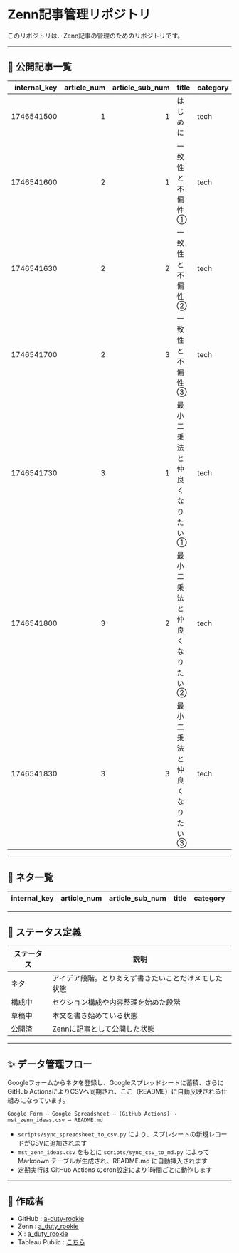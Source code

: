 # Zenn記事管理リポジトリ

このリポジトリは、Zenn記事の管理のためのリポジトリです。

---

## 👣 公開記事一覧

<!-- BEGIN_PUB_TABLE -->
| internal_key | article_num | article_sub_num | title                       | category | status | zenn_url                                                                   | memo         |
| -----------: | ----------: | --------------: | :-------------------------- | :------- | :----- | :------------------------------------------------------------------------- | :----------- |
|   1746541500 |           1 |               1 | はじめに                    | tech     | 公開済 | [article_00001_1](https://zenn.dev/a_duty_rookie/articles/article_00001_1) | 2025/5/6入力 |
|   1746541600 |           2 |               1 | 一致性と不偏性①             | tech     | 公開済 | [article_00002_1](https://zenn.dev/a_duty_rookie/articles/article_00002_1) |              |
|   1746541630 |           2 |               2 | 一致性と不偏性②             | tech     | 公開済 | [article_00002_2](https://zenn.dev/a_duty_rookie/articles/article_00002_2) |              |
|   1746541700 |           2 |               3 | 一致性と不偏性③             | tech     | 公開済 | [article_00002_3](https://zenn.dev/a_duty_rookie/articles/article_00002_3) |              |
|   1746541730 |           3 |               1 | 最小二乗法と仲良くなりたい① | tech     | 公開済 | [article_00003_1](https://zenn.dev/a_duty_rookie/articles/article_00003_1) |              |
|   1746541800 |           3 |               2 | 最小二乗法と仲良くなりたい② | tech     | 公開済 | [article_00003_2](https://zenn.dev/a_duty_rookie/articles/article_00003_2) |              |
|   1746541830 |           3 |               3 | 最小二乗法と仲良くなりたい③ | tech     | 公開済 | [article_00003_3](https://zenn.dev/a_duty_rookie/articles/article_00003_3) |              |
<!-- END_PUB_TABLE -->

---

## 👣 ネタ一覧

<!-- BEGIN_SEEDS_TABLE -->
| internal_key | article_num | article_sub_num | title | category | status | zenn_url | memo |
| ------------ | ----------- | --------------- | ----- | -------- | ------ | -------- | ---- |
<!-- END_SEEDS_TABLE -->

---

## 👀 ステータス定義

| ステータス | 説明                                                 |
| ---------- | ---------------------------------------------------- |
| ネタ       | アイデア段階。とりあえず書きたいことだけメモした状態 |
| 構成中     | セクション構成や内容整理を始めた段階                 |
| 草稿中     | 本文を書き始めている状態                             |
| 公開済     | Zennに記事として公開した状態                         |

---

## ✨ データ管理フロー

Googleフォームからネタを登録し、Googleスプレッドシートに蓄積、さらにGitHub ActionsによりCSVへ同期され、ここ（README）に自動反映される仕組みになっています。

```plaintext
Google Form → Google Spreadsheet → (GitHub Actions) → mst_zenn_ideas.csv → README.md
```

* `scripts/sync_spreadsheet_to_csv.py` により、スプレシートの新規レコードがCSVに追加されます
* `mst_zenn_ideas.csv` をもとに `scripts/sync_csv_to_md.py` によってMarkdown テーブルが生成され、README.md に自動挿入されます
* 定期実行は GitHub Actions のcron設定により1時間ごとに動作します

---

## 👤 作成者

* GitHub : [a-duty-rookie](https://github.com/a-duty-rookie)
* Zenn : [a\_duty\_rookie](https://zenn.dev/a_duty_rookie)
* X : [a\_duty\_rookie](https://x.com/a_duty_rookie)
* Tableau Public : [こちら](https://public.tableau.com/app/profile/taro.yu/vizzes)
